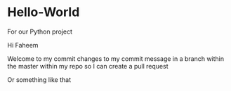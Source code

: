 # Hello-World
For our Python project

Hi Faheem

Welcome to my commit changes to my commit message in a branch within the master within my repo so I can create a pull request

Or something like that

